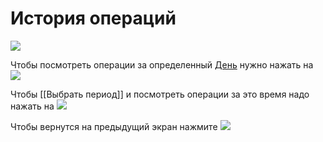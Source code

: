 # История операций
![](https://github.com/smpb05/DSS-Retail/blob/project-screenshots/%D0%BF%D1%80%D0%BE%D1%81%D0%BC%D0%BE%D1%82%D1%80%20%D0%B8%D1%81%D1%82%D0%BE%D1%80%D0%B8%D0%B8%20%D0%BF%D0%BE%D0%BA%D1%83%D0%BF%D0%B0%D1%82%D0%B5%D0%BB%D1%8F.png) 

Чтобы посмотреть операции за определенный [День](https://github.com/smpb05/DSS-Retail/wiki/%D0%92%D1%8B%D0%B1%D1%80%D0%B0%D1%82%D1%8C-%D0%B4%D0%B5%D0%BD%D1%8C) нужно нажать на ![](https://github.com/smpb05/DSS-Retail/blob/project-screenshots/%D0%BA%D0%BD%D0%BE%D0%BF%D0%BA%D0%B0%20%D0%B4%D0%B5%D0%BD%D1%8C.png)

Чтобы [[Выбрать период]] и посмотреть операции за это время надо нажать на ![](https://github.com/smpb05/DSS-Retail/blob/project-screenshots/%D0%BA%D0%BD%D0%BE%D0%BF%D0%BA%D0%B0%20%D0%BF%D0%B5%D1%80%D0%B8%D0%BE%D0%B4.png)

Чтобы вернутся на предыдущий экран нажмите ![](https://github.com/smpb05/DSS-Retail/blob/project-screenshots/%D0%BA%D0%BD%D0%BE%D0%BF%D0%BA%D0%B0%20%D0%BD%D0%B0%D0%B7%D0%B0%D0%B41.png)